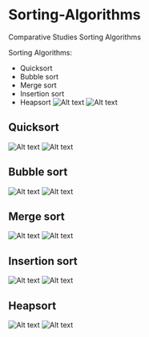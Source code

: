 # Sorting-Algorithms
 Comparative Studies Sorting Algorithms
 
 Sorting Algorithms:
* Quicksort
* Bubble sort
* Merge sort
* Insertion sort
* Heapsort
![Alt text](https://github.com/DMo-on/Sorting-Algorithms/blob/master/ressources/All_meilleur.png)
![Alt text](https://github.com/DMo-on/Sorting-Algorithms/blob/master/ressources/All_pire.png)

## Quicksort
![Alt text](https://github.com/DMo-on/Sorting-Algorithms/blob/master/ressources/desc_rap.png)
![Alt text](https://github.com/DMo-on/Sorting-Algorithms/blob/master/ressources/c_rap.png)

## Bubble sort
![Alt text](https://github.com/DMo-on/Sorting-Algorithms/blob/master/ressources/desc_bull.png)
![Alt text](https://github.com/DMo-on/Sorting-Algorithms/blob/master/ressources/c_bull.png)

## Merge sort
![Alt text](https://github.com/DMo-on/Sorting-Algorithms/blob/master/ressources/desc_fus.png)
![Alt text](https://github.com/DMo-on/Sorting-Algorithms/blob/master/ressources/c_fus.png)

## Insertion sort
![Alt text](https://github.com/DMo-on/Sorting-Algorithms/blob/master/ressources/desc_inser.png)
![Alt text](https://github.com/DMo-on/Sorting-Algorithms/blob/master/ressources/c_ins.png)

## Heapsort
![Alt text](https://github.com/DMo-on/Sorting-Algorithms/blob/master/ressources/desc_tas.png)
![Alt text](https://github.com/DMo-on/Sorting-Algorithms/blob/master/ressources/c_tas.png)
